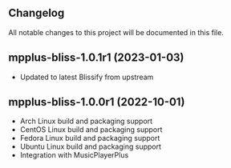 ## Changelog

All notable changes to this project will be documented in this file.

## mpplus-bliss-1.0.1r1 (2023-01-03)
* Updated to latest Blissify from upstream

## mpplus-bliss-1.0.0r1 (2022-10-01)
* Arch Linux build and packaging support
* CentOS Linux build and packaging support
* Fedora Linux build and packaging support
* Ubuntu Linux build and packaging support
* Integration with MusicPlayerPlus 
